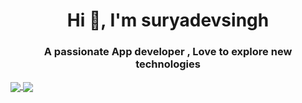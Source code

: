 <h1 align="center">Hi 👋, I'm suryadevsingh</h1>
<h3 align="center">A passionate App developer , Love to explore new technologies </h3>

<!--
**suryadevsingh/suryadevsingh** is a ✨ _special_ ✨ repository because its `README.md` (this file) appears on your GitHub profile.

Here are some ideas to get you started:

- 🔭 I’m currently working on ...
- 🌱 I’m currently learning ...
- 👯 I’m looking to collaborate on ...
- 🤔 I’m looking for help with ...
- 💬 Ask me about ...
- 📫 How to reach me: ...
- 😄 Pronouns: ...
- ⚡ Fun fact: ...
-->



<a href="https://github.com/suryadevsingh">
  <img align="center" src="https://github-readme-stats.vercel.app/api/pin/?username=suryadevsingh&repo=mindDiary&theme=dark" />
</a>
<a href="https://github.com/suryadevsingh/">
 <img align="center" src="https://github-readme-stats.vercel.app/api/pin/?username=suryadevsingh&repo=xylophone-flutter&theme=dark" />
</a>
